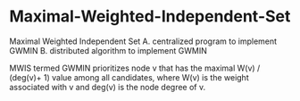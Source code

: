 # Maximal-Weighted-Independent-Set
Maximal Weighted Independent Set
A. centralized program to implement GWMIN
B. distributed algorithm to implement GWMIN

MWIS termed GWMIN prioritizes node v that has the maximal W(v) / (deg(v)+ 1) value among all candidates,
where W(v) is the weight associated with v and deg(v) is the node degree of v. 
